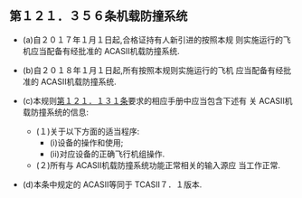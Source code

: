 ## 第１２１．３５６条机载防撞系统

- (a)自２０１７年１月１日起,合格证持有人新引进的按照本规
则实施运行的飞机应当配备有经批准的 ACASII机载防撞系统.
- (b)自２０１８年１月１日起,所有按照本规则实施运行的飞机
应当配备有经批准的 ACASII机载防撞系统.
- (c)本规则[第１２１．１３１条](131.md)要求的相应手册中应当包含下述有
关 ACASII机载防撞系统的信息:

	+ (１)关于以下方面的适当程序:
		* (i)设备的操作和使用;
		* (ii)对应设备的正确飞行机组操作.
	+ (２)所有与 ACASII机载防撞系统功能正常相关的输入源应 当工作正常.
- (d)本条中规定的 ACASII等同于 TCASII７．１版本.